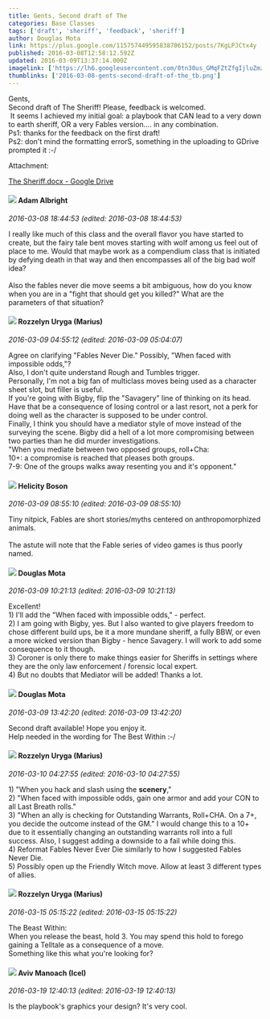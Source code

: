 ```yaml
---
title: Gents, Second draft of The
categories: Base Classes
tags: ['draft', 'sheriff', 'feedback', 'sheriff']
author: Douglas Mota
link: https://plus.google.com/115757449595838706152/posts/7KgLPJCtx4y
published: 2016-03-08T12:58:12.592Z
updated: 2016-03-09T13:37:14.000Z
imagelink: ['https://lh6.googleusercontent.com/0tn30us_GMqFZtZfgIjluZmzaiANryhgtEPbIcgko7YZ5YCmoujJFlq8wtBhkMk_VPnsmQSfccOphBrfEQOzwhVIm_wilxRFvWSDzck7XiLRm5I9uoXdc-QepxZYQf6jFQ7a_AR3=s1600']
thumblinks: ['2016-03-08-gents-second-draft-of-the_tb.png']
---
```


Gents, <br />Second draft of The Sheriff! Please, feedback is welcomed.<br /> It seems I achieved my initial goal: a playbook that CAN lead to a very down to earth sheriff, OR a very Fables version.... in any combination.<br />Ps1: thanks for the feedback on the first draft!<br />Ps2: don&#39;t mind the formatting errorS, something in the uploading to GDrive prompted it :-/


Attachment:

<a href='https://drive.google.com/file/d/0B6KwaEzJAETBZlhyamxydm0tdWc/view?usp=sharing'>The Sheriff.docx - Google Drive</a>


<div id='comment z13pdn1onz3vc3tl5223izby0yutdxpo504'>
  <h4><img src='{{site.baseurl}}//images/avatars/105381716376176836916_photo.jpg'> Adam Albright</h4>
      <p><cite>2016-03-08 18:44:53 (edited: 2016-03-08 18:44:53)</cite></p>
        <p>I really like much of this class and the overall flavor you have started to create, but the fairy tale bent moves starting with wolf among us feel out of place to me.  Would that maybe work as a compendium class that is initiated by defying death in that way and then encompasses all of the big bad wolf idea?<br /><br />Also the fables never die move seems a bit ambiguous, how do you know when you are in a &quot;fight that should get you killed?&quot; What are the parameters of that situation?</p>
</div>
        

<div id='comment z13pdn1onz3vc3tl5223izby0yutdxpo504'>
  <h4><img src='{{site.baseurl}}//images/avatars/114425030205556227371_photo.jpg'> Rozzelyn Uryga (Marius)</h4>
      <p><cite>2016-03-09 04:55:12 (edited: 2016-03-09 05:04:07)</cite></p>
        <p>Agree on clarifying &quot;Fables Never Die.&quot; Possibly, &quot;When faced with impossible odds,&quot;?<br />Also, I don&#39;t quite understand Rough and Tumbles trigger.<br />Personally, I&#39;m not a big fan of multiclass moves being used as a character sheet slot, but filler is useful.<br />If you&#39;re going with Bigby, flip the &quot;Savagery&quot; line of thinking on its head. Have that be a consequence of losing control or a last resort, not a perk for doing well as the character is supposed to be under control.<br />Finally, I think you should have a mediator style of move instead of the surveying the scene. Bigby did a hell of a lot more compromising between two parties than he did murder investigations.<br />&quot;When you mediate between two opposed groups, roll+Cha:<br />10+: a compromise is reached that pleases both groups.<br />7-9: One of the groups walks away resenting you and it&#39;s opponent.&quot;</p>
</div>
        

<div id='comment z13pdn1onz3vc3tl5223izby0yutdxpo504'>
  <h4><img src='{{site.baseurl}}//images/avatars/104645452066685630238_photo.jpg'> Helicity Boson</h4>
      <p><cite>2016-03-09 08:55:10 (edited: 2016-03-09 08:55:10)</cite></p>
        <p>Tiny nitpick, Fables are short stories/myths centered on anthropomorphized animals.<br /><br />The astute will note that the Fable series of video games is thus poorly named.</p>
</div>
        

<div id='comment z13pdn1onz3vc3tl5223izby0yutdxpo504'>
  <h4><img src='{{site.baseurl}}//images/avatars/115757449595838706152_photo.jpg'> Douglas Mota</h4>
      <p><cite>2016-03-09 10:21:13 (edited: 2016-03-09 10:21:13)</cite></p>
        <p>Excellent!  <br />1) I&#39;ll add the &quot;When faced with impossible odds,&quot; - perfect.<br />2) I am going with Bigby, yes. But I also wanted to give players freedom to chose different build ups, be it a more mundane sheriff, a fully BBW, or even a more wicked version than Bigby - hence Savagery. I will work to add some consequence to it though. <br />3) Coroner is only there to make things easier for Sheriffs in settings where they are the only law enforcement / forensic local expert. <br />4) But no doubts that Mediator will be added! Thanks a lot.</p>
</div>
        

<div id='comment z13pdn1onz3vc3tl5223izby0yutdxpo504'>
  <h4><img src='{{site.baseurl}}//images/avatars/115757449595838706152_photo.jpg'> Douglas Mota</h4>
      <p><cite>2016-03-09 13:42:20 (edited: 2016-03-09 13:42:20)</cite></p>
        <p>Second draft available! Hope you enjoy it.<br />Help needed in the wording for The Best Within :-/</p>
</div>
        

<div id='comment z13pdn1onz3vc3tl5223izby0yutdxpo504'>
  <h4><img src='{{site.baseurl}}//images/avatars/114425030205556227371_photo.jpg'> Rozzelyn Uryga (Marius)</h4>
      <p><cite>2016-03-10 04:27:55 (edited: 2016-03-10 04:27:55)</cite></p>
        <p>1) &quot;When you hack and slash using the <b>scenery</b>,&quot;<br />2) &quot;When faced with impossible odds, gain one armor and add your CON to all Last Breath rolls.&quot;<br />3) &quot;When an ally is checking for Outstanding Warrants, Roll+CHA. On a 7+, you decide the outcome instead of the GM.&quot; I would change this to a 10+ due to it essentially changing an outstanding warrants roll into a full success. Also, I suggest adding a downside to a fail while doing this.<br />4) Reformat Fables Never Ever Die similarly to how I suggested Fables Never Die.<br />5) Possibly open up the Friendly Witch move. Allow at least 3 different types of allies.</p>
</div>
        

<div id='comment z13pdn1onz3vc3tl5223izby0yutdxpo504'>
  <h4><img src='{{site.baseurl}}//images/avatars/114425030205556227371_photo.jpg'> Rozzelyn Uryga (Marius)</h4>
      <p><cite>2016-03-15 05:15:22 (edited: 2016-03-15 05:15:22)</cite></p>
        <p>The Beast Within:<br />When you release the beast, hold 3. You may spend this hold to forego gaining a Telltale as a consequence of a move.<br />Something like this what you&#39;re looking for?</p>
</div>
        

<div id='comment z13pdn1onz3vc3tl5223izby0yutdxpo504'>
  <h4><img src='{{site.baseurl}}//images/avatars/117932401141949274103_photo.jpg'> Aviv Manoach (Icel)</h4>
      <p><cite>2016-03-19 12:40:13 (edited: 2016-03-19 12:40:13)</cite></p>
        <p>Is the playbook&#39;s graphics your design? It&#39;s very cool.<br /></p>
</div>
        